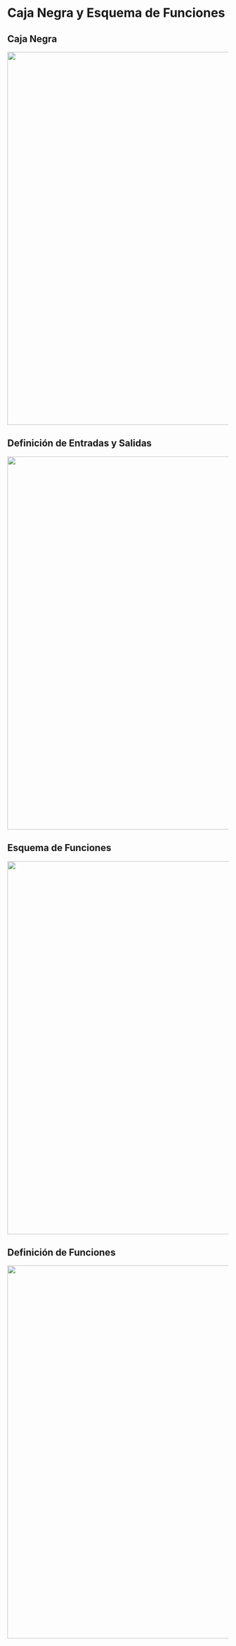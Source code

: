 # Caja Negra y Esquema de Funciones
## Caja Negra

<p align="center">
  <img src="https://github.com/Paradoxeado/prototypeProject/blob/main/Im%C3%A1genes/E05Imagen01.png" width="850" style="margin: auto;">
</p>

## Definición de Entradas y Salidas

<p align="center">
  <img src="https://github.com/Paradoxeado/prototypeProject/blob/main/Im%C3%A1genes/E05Imagen05.png" width="850" style="margin: auto;">
</p>

## Esquema de Funciones

<p align="center">
  <img src="https://github.com/Paradoxeado/prototypeProject/blob/main/Im%C3%A1genes/E05Imagen03.png" width="850" style="margin: auto;">
</p>

## Definición de Funciones

<p align="center">
  <img src="https://github.com/Paradoxeado/prototypeProject/blob/main/Im%C3%A1genes/E05Imagen04.png" width="850" style="margin: auto;">
</p>
